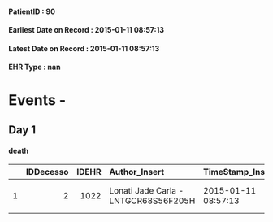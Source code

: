 
#### PatientID : 90
#### Earliest Date on Record : 2015-01-11 08:57:13
#### Latest Date on Record : 2015-01-11 08:57:13
#### EHR Type : nan

# Events - 

## Day 1

#### death
|    |   IDDecesso |   IDEHR | Author_Insert                        | TimeStamp_Insert    |   PatientID |   IDDigitalSignDocument | Date                | Luogo_decesso     |
|---:|------------:|--------:|:-------------------------------------|:--------------------|------------:|------------------------:|:--------------------|:------------------|
|  1 |           2 |    1022 | Lonati Jade Carla - LNTGCR68S56F205H | 2015-01-11 08:57:13 |          90 |                    1379 | 2015-01-11 00:15:00 | Vidas Hospice # 1 |


